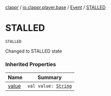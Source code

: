 [clappr](../../index.md) / [io.clappr.player.base](../index.md) / [Event](index.md) / [STALLED](.)

# STALLED

`STALLED`

Changed to STALLED state

### Inherited Properties

| Name | Summary |
|---|---|
| [value](value.md) | `val value: `[`String`](https://kotlinlang.org/api/latest/jvm/stdlib/kotlin/-string/index.html) |
